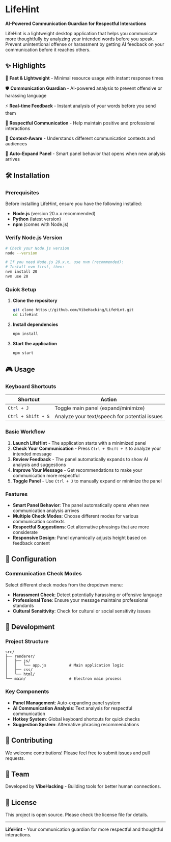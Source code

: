 # LifeHint

**AI-Powered Communication Guardian for Respectful Interactions**

LifeHint is a lightweight desktop application that helps you communicate more thoughtfully by analyzing your intended words before you speak. Prevent unintentional offense or harassment by getting AI feedback on your communication before it reaches others.

## ✨ Highlights

🚀 **Fast & Lightweight** - Minimal resource usage with instant response times

🛡️ **Communication Guardian** - AI-powered analysis to prevent offensive or harassing language

⚡ **Real-time Feedback** - Instant analysis of your words before you send them

🤝 **Respectful Communication** - Help maintain positive and professional interactions

🎯 **Context-Aware** - Understands different communication contexts and audiences

🔄 **Auto-Expand Panel** - Smart panel behavior that opens when new analysis arrives

## 🛠 Installation

### Prerequisites

Before installing LifeHint, ensure you have the following installed:

- **Node.js** (version 20.x.x recommended)
- **Python** (latest version)
- **npm** (comes with Node.js)

### Verify Node.js Version

```bash
# Check your Node.js version
node --version

# If you need Node.js 20.x.x, use nvm (recommended):
# Install nvm first, then:
nvm install 20
nvm use 20
```

### Quick Setup

1. **Clone the repository**
   ```bash
   git clone https://github.com/VibeHacking/LifeHint.git
   cd LifeHint
   ```

2. **Install dependencies**
   ```bash
   npm install
   ```

3. **Start the application**
   ```bash
   npm start
   ```

## 🎮 Usage

### Keyboard Shortcuts

| Shortcut | Action |
|----------|--------|
| `Ctrl + J` | Toggle main panel (expand/minimize) |
| `Ctrl + Shift + S` | Analyze your text/speech for potential issues |

### Basic Workflow

1. **Launch LifeHint** - The application starts with a minimized panel
2. **Check Your Communication** - Press `Ctrl + Shift + S` to analyze your intended message
3. **Review Feedback** - The panel automatically expands to show AI analysis and suggestions
4. **Improve Your Message** - Get recommendations to make your communication more respectful
5. **Toggle Panel** - Use `Ctrl + J` to manually expand or minimize the panel

### Features

- **Smart Panel Behavior**: The panel automatically opens when new communication analysis arrives
- **Multiple Check Modes**: Choose different modes for various communication contexts
- **Respectful Suggestions**: Get alternative phrasings that are more considerate
- **Responsive Design**: Panel dynamically adjusts height based on feedback content

## 🔧 Configuration

### Communication Check Modes

Select different check modes from the dropdown menu:
- **Harassment Check**: Detect potentially harassing or offensive language
- **Professional Tone**: Ensure your message maintains professional standards
- **Cultural Sensitivity**: Check for cultural or social sensitivity issues

## 🚀 Development

### Project Structure

```
src/
├── renderer/
│   ├── js/
│   │   └── app.js          # Main application logic
│   ├── css/
│   └── html/
└── main/                   # Electron main process
```

### Key Components

- **Panel Management**: Auto-expanding panel system
- **AI Communication Analysis**: Text analysis for respectful communication
- **Hotkey System**: Global keyboard shortcuts for quick checks
- **Suggestion System**: Alternative phrasing recommendations

## 📝 Contributing

We welcome contributions! Please feel free to submit issues and pull requests.

## 👥 Team

Developed by **VibeHacking** - Building tools for better human connections.

## 📄 License

This project is open source. Please check the license file for details.

---

**LifeHint** - Your communication guardian for more respectful and thoughtful interactions.